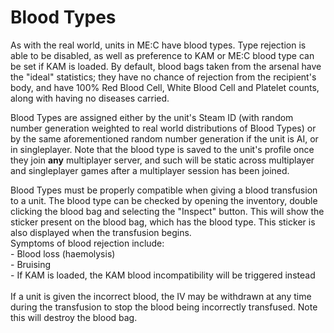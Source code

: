 # Blood Types

As with the real world, units in ME:C have blood types. Type rejection is able to be disabled, as well as preference to KAM or ME:C blood type can be set if KAM is loaded. By default, blood bags taken from the arsenal have the "ideal"  statistics; they have no chance of rejection from the recipient's body, and have 100% Red Blood Cell, White Blood Cell and Platelet counts, along with having no diseases carried.

Blood Types are assigned either by the unit's Steam ID (with random number generation weighted to real world distributions of Blood Types) or by the same aforementioned random number generation if the unit is AI, or in singleplayer. Note that the blood type is saved to the unit's profile once they join **any** multiplayer server, and such will be static across multiplayer and singleplayer games after a multiplayer session has been joined.

Blood Types must be properly compatible when giving a blood transfusion to a unit. The blood type can be checked by opening the inventory, double clicking the blood bag and selecting the "Inspect" button. This will show the sticker present on the blood bag, which has the blood type. This sticker is also displayed when the transfusion begins.\
Symptoms of blood rejection include:\
\- Blood loss (haemolysis)\
\- Bruising\
\- If KAM is loaded, the KAM blood incompatibility will be triggered instead\
\
If a unit is given the incorrect blood, the IV may be withdrawn at any time during the transfusion to stop the blood being incorrectly transfused. Note this will destroy the blood bag.
